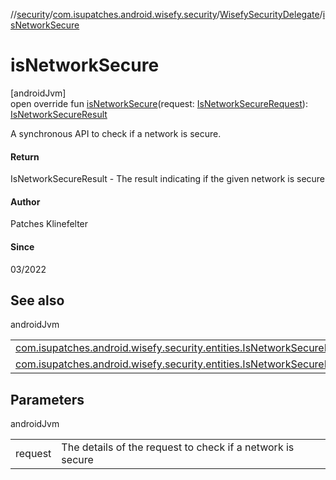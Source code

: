 //[security](../../../index.md)/[com.isupatches.android.wisefy.security](../index.md)/[WisefySecurityDelegate](index.md)/[isNetworkSecure](is-network-secure.md)

# isNetworkSecure

[androidJvm]\
open override fun [isNetworkSecure](is-network-secure.md)(request: [IsNetworkSecureRequest](../../com.isupatches.android.wisefy.security.entities/-is-network-secure-request/index.md)): [IsNetworkSecureResult](../../com.isupatches.android.wisefy.security.entities/-is-network-secure-result/index.md)

A synchronous API to check if a network is secure.

#### Return

IsNetworkSecureResult - The result indicating if the given network is secure

#### Author

Patches Klinefelter

#### Since

03/2022

## See also

androidJvm

| | |
|---|---|
| [com.isupatches.android.wisefy.security.entities.IsNetworkSecureRequest](../../com.isupatches.android.wisefy.security.entities/-is-network-secure-request/index.md) |  |
| [com.isupatches.android.wisefy.security.entities.IsNetworkSecureResult](../../com.isupatches.android.wisefy.security.entities/-is-network-secure-result/index.md) |  |

## Parameters

androidJvm

| | |
|---|---|
| request | The details of the request to check if a network is secure |
